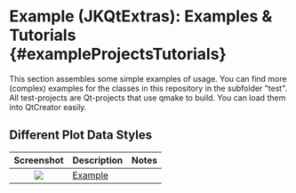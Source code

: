 # Example (JKQtExtras): Examples & Tutorials {#exampleProjectsTutorials}
This section assembles some simple examples of usage. 
You can find more (complex) examples for the classes in this repository in the subfolder "test". 
All test-projects are Qt-projects that use qmake to build. You can load them into QtCreator easily.

## Different Plot Data Styles

| Screenshot    | Description   | Notes         |
|:-------------:| ------------- | ------------- |
| [![](https://raw.githubusercontent.com/jkriege2/JKQtExtras/master/screenshots/jkqtextras_test_small.png)](https://github.com/jkriege2/JKQtExtras/tree/master/examples/jkqtextras_test/README.md) | [Example](https://github.com/jkriege2/JKQtExtras/tree/master/examples/jkqtextras_test/README.md) |  |
